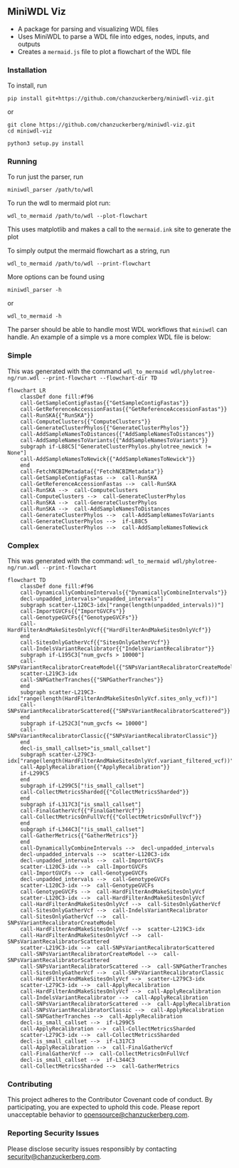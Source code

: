 ## MiniWDL Viz

* A package for parsing and visualizing WDL files 
* Uses MiniWDL to parse a WDL file into edges, nodes, inputs, and outputs
* Creates a `mermaid.js` file to plot a flowchart of the WDL file

### Installation
To install, run 

```pip install git+https://github.com/chanzuckerberg/miniwdl-viz.git```

or 
```
git clone https://github.com/chanzuckerberg/miniwdl-viz.git
cd miniwdl-viz

python3 setup.py install
```

### Running 

To run just the parser, run 
```
miniwdl_parser /path/to/wdl
```

To run the wdl to mermaid plot run:

```
wdl_to_mermaid /path/to/wdl --plot-flowchart
```
This uses matplotlib and makes a call to the `mermaid.ink` site to generate the plot

To simply output the mermaid flowchart as a string, run

```
wdl_to_mermaid /path/to/wdl --print-flowchart
```

More options can be found using 

```
miniwdl_parser -h
```

or 

```
wdl_to_mermaid -h
```

The parser should be able to handle most WDL workflows that `miniwdl` can handle. An example of a simple vs a more complex WDL file is below:

### Simple

This was generated with the command `wdl_to_mermaid wdl/phylotree-ng/run.wdl --print-flowchart --flowchart-dir TD`
```mermaid 
flowchart LR
    classDef done fill:#f96
    call-GetSampleContigFastas{{"GetSampleContigFastas"}}
    call-GetReferenceAccessionFastas{{"GetReferenceAccessionFastas"}}
    call-RunSKA{{"RunSKA"}}
    call-ComputeClusters{{"ComputeClusters"}}
    call-GenerateClusterPhylos{{"GenerateClusterPhylos"}}
    call-AddSampleNamesToDistances{{"AddSampleNamesToDistances"}}
    call-AddSampleNamesToVariants{{"AddSampleNamesToVariants"}}
    subgraph if-L88C5["GenerateClusterPhylos.phylotree_newick != None"]
    call-AddSampleNamesToNewick{{"AddSampleNamesToNewick"}}
    end
    call-FetchNCBIMetadata{{"FetchNCBIMetadata"}}
    call-GetSampleContigFastas -->  call-RunSKA
    call-GetReferenceAccessionFastas -->  call-RunSKA
    call-RunSKA -->  call-ComputeClusters
    call-ComputeClusters -->  call-GenerateClusterPhylos
    call-RunSKA -->  call-GenerateClusterPhylos
    call-RunSKA -->  call-AddSampleNamesToDistances
    call-GenerateClusterPhylos -->  call-AddSampleNamesToVariants
    call-GenerateClusterPhylos -->  if-L88C5
    call-GenerateClusterPhylos -->  call-AddSampleNamesToNewick
```

### Complex
This was generated with the command: ```wdl_to_mermaid wdl/phylotree-ng/run.wdl --print-flowchart```
```mermaid 
flowchart TD
    classDef done fill:#f96
    call-DynamicallyCombineIntervals{{"DynamicallyCombineIntervals"}}
    decl-unpadded_intervals>"unpadded_intervals"]
    subgraph scatter-L120C3-idx["range(length(unpadded_intervals))"]
    call-ImportGVCFs{{"ImportGVCFs"}}
    call-GenotypeGVCFs{{"GenotypeGVCFs"}}
    call-HardFilterAndMakeSitesOnlyVcf{{"HardFilterAndMakeSitesOnlyVcf"}}
    end
    call-SitesOnlyGatherVcf{{"SitesOnlyGatherVcf"}}
    call-IndelsVariantRecalibrator{{"IndelsVariantRecalibrator"}}
    subgraph if-L195C3["num_gvcfs > 10000"]
    call-SNPsVariantRecalibratorCreateModel{{"SNPsVariantRecalibratorCreateModel"}}
    scatter-L219C3-idx
    call-SNPGatherTranches{{"SNPGatherTranches"}}
    end
    subgraph scatter-L219C3-idx["range(length(HardFilterAndMakeSitesOnlyVcf.sites_only_vcf))"]
    call-SNPsVariantRecalibratorScattered{{"SNPsVariantRecalibratorScattered"}}
    end
    subgraph if-L252C3["num_gvcfs <= 10000"]
    call-SNPsVariantRecalibratorClassic{{"SNPsVariantRecalibratorClassic"}}
    end
    decl-is_small_callset>"is_small_callset"]
    subgraph scatter-L279C3-idx["range(length(HardFilterAndMakeSitesOnlyVcf.variant_filtered_vcf))"]
    call-ApplyRecalibration{{"ApplyRecalibration"}}
    if-L299C5
    end
    subgraph if-L299C5["!is_small_callset"]
    call-CollectMetricsSharded{{"CollectMetricsSharded"}}
    end
    subgraph if-L317C3["is_small_callset"]
    call-FinalGatherVcf{{"FinalGatherVcf"}}
    call-CollectMetricsOnFullVcf{{"CollectMetricsOnFullVcf"}}
    end
    subgraph if-L344C3["!is_small_callset"]
    call-GatherMetrics{{"GatherMetrics"}}
    end
    call-DynamicallyCombineIntervals -->  decl-unpadded_intervals
    decl-unpadded_intervals -->  scatter-L120C3-idx
    decl-unpadded_intervals -->  call-ImportGVCFs
    scatter-L120C3-idx -->  call-ImportGVCFs
    call-ImportGVCFs -->  call-GenotypeGVCFs
    decl-unpadded_intervals -->  call-GenotypeGVCFs
    scatter-L120C3-idx -->  call-GenotypeGVCFs
    call-GenotypeGVCFs -->  call-HardFilterAndMakeSitesOnlyVcf
    scatter-L120C3-idx -->  call-HardFilterAndMakeSitesOnlyVcf
    call-HardFilterAndMakeSitesOnlyVcf -->  call-SitesOnlyGatherVcf
    call-SitesOnlyGatherVcf -->  call-IndelsVariantRecalibrator
    call-SitesOnlyGatherVcf -->  call-SNPsVariantRecalibratorCreateModel
    call-HardFilterAndMakeSitesOnlyVcf -->  scatter-L219C3-idx
    call-HardFilterAndMakeSitesOnlyVcf -->  call-SNPsVariantRecalibratorScattered
    scatter-L219C3-idx -->  call-SNPsVariantRecalibratorScattered
    call-SNPsVariantRecalibratorCreateModel -->  call-SNPsVariantRecalibratorScattered
    call-SNPsVariantRecalibratorScattered -->  call-SNPGatherTranches
    call-SitesOnlyGatherVcf -->  call-SNPsVariantRecalibratorClassic
    call-HardFilterAndMakeSitesOnlyVcf -->  scatter-L279C3-idx
    scatter-L279C3-idx -->  call-ApplyRecalibration
    call-HardFilterAndMakeSitesOnlyVcf -->  call-ApplyRecalibration
    call-IndelsVariantRecalibrator -->  call-ApplyRecalibration
    call-SNPsVariantRecalibratorScattered -->  call-ApplyRecalibration
    call-SNPsVariantRecalibratorClassic -->  call-ApplyRecalibration
    call-SNPGatherTranches -->  call-ApplyRecalibration
    decl-is_small_callset -->  if-L299C5
    call-ApplyRecalibration -->  call-CollectMetricsSharded
    scatter-L279C3-idx -->  call-CollectMetricsSharded
    decl-is_small_callset -->  if-L317C3
    call-ApplyRecalibration -->  call-FinalGatherVcf
    call-FinalGatherVcf -->  call-CollectMetricsOnFullVcf
    decl-is_small_callset -->  if-L344C3
    call-CollectMetricsSharded -->  call-GatherMetrics
```
### Contributing
This project adheres to the Contributor Covenant code of conduct. By participating, you are expected to uphold this code. Please report unacceptable behavior to opensource@chanzuckerberg.com.

### Reporting Security Issues
Please disclose security issues responsibly by contacting security@chanzuckerberg.com.